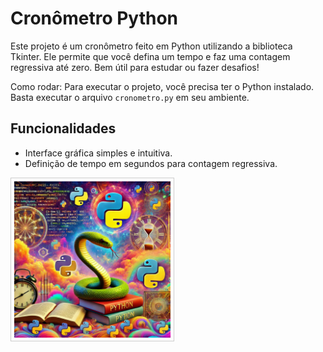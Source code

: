 # Cronômetro Python

Este projeto é um cronômetro feito em Python utilizando a biblioteca Tkinter. Ele permite que você defina um tempo e faz uma contagem regressiva até zero. Bem útil para estudar ou fazer desafios!

Como rodar:
Para executar o projeto, você precisa ter o Python instalado. Basta executar o arquivo `cronometro.py` em seu ambiente.

## Funcionalidades
- Interface gráfica simples e intuitiva.
- Definição de tempo em segundos para contagem regressiva.

<img src="https://github.com/oTalDoWaaase/projetos-faculdade/blob/main/python.png" alt="Imagem do Cronômetro" width="250" style="border: 1px solid #ccc; padding: 5px;" />
